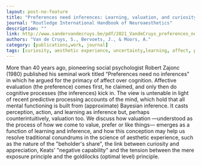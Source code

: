 ```yaml
---
layout: post-no-feature
title: "Preferences need inferences: Learning, valuation, and curiosity in aesthetic experience"
journal: "Routledge International Handbook of Neuroaesthetics"
description: ""
link: http://www.sandervandecruys.be/pdf/2021_VandeCruys_preferences_need_inferences.pdf
authors: "Van de Cruys, S., Bervoets, J., & Moors, A."
category: [publications,work, journal]
tags: [curiosity, aesthetic experience, uncertainty,learning, affect, predictive processing, art]
---
```

More than 40 years ago, pioneering social psychologist Robert Zajonc (1980) published his seminal work titled “Preferences need no inferences” in which he argued for the primacy of affect over cognition. Affective evaluation (the preference) comes first, he claimed, and only then do cognitive processes (the inferences) kick in. The view is untenable in light of recent predictive processing accounts of the mind, which hold that all mental functioning is built from (approximate) Bayesian inference. It casts perception, action, and learning as inference but, perhaps counterintuitively, valuation too. We discuss how valuation —understood as the process of how we come to value, prefer or like things— emerges as a function of learning and inference, and how this conception may help us resolve traditional conundrums in the science of aesthetic experience, such as the nature of the "beholder's share", the link between curiosity and appreciation, Keats' "negative capability" and the tension between the mere exposure principle and the goldilocks (optimal level) principle.